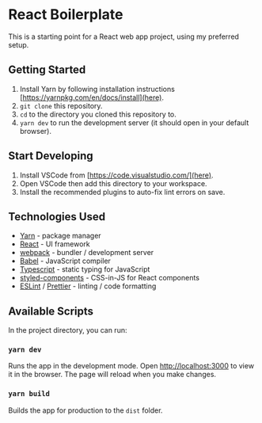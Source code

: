# React Boilerplate

This is a starting point for a React web app project, using my preferred setup.

## Getting Started

1. Install Yarn by following installation instructions [https://yarnpkg.com/en/docs/install](here).
1. `git clone` this repository.
1. `cd` to the directory you cloned this repository to.
1. `yarn dev` to run the development server (it should open in your default browser).

## Start Developing

1. Install VSCode from [https://code.visualstudio.com/](here).
1. Open VSCode then add this directory to your workspace.
1. Install the recommended plugins to auto-fix lint errors on save.

## Technologies Used

- [Yarn](https://classic.yarnpkg.com/) - package manager
- [React](https://reactjs.org/) - UI framework
- [webpack](https://webpack.js.org/) - bundler / development server
- [Babel](https://babeljs.io/) - JavaScript compiler
- [Typescript](https://www.typescriptlang.org/) - static typing for JavaScript
- [styled-components](https://styled-components.com/) - CSS-in-JS for React components
- [ESLint](https://eslint.org/) / [Prettier](https://prettier.io/) - linting / code formatting

## Available Scripts

In the project directory, you can run:

### `yarn dev`

Runs the app in the development mode. Open [http://localhost:3000](http://localhost:3000) to view it in the browser. The page will reload when you make changes.

### `yarn build`

Builds the app for production to the `dist` folder.
